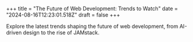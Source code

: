 +++
title = "The Future of Web Development: Trends to Watch"
date = "2024-08-16T12:23:01.518Z"
draft = false
+++

  Explore the latest trends shaping the future of web development, from AI-driven design to the rise of JAMstack.
        